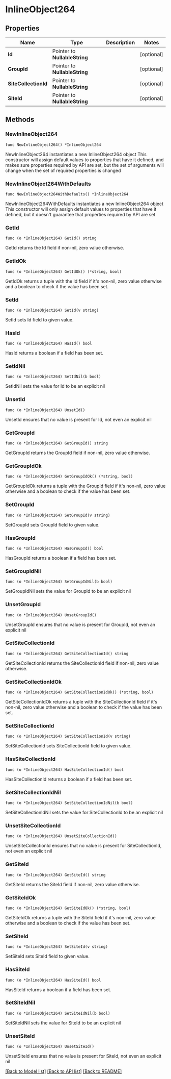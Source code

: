 # InlineObject264

## Properties

Name | Type | Description | Notes
------------ | ------------- | ------------- | -------------
**Id** | Pointer to **NullableString** |  | [optional] 
**GroupId** | Pointer to **NullableString** |  | [optional] 
**SiteCollectionId** | Pointer to **NullableString** |  | [optional] 
**SiteId** | Pointer to **NullableString** |  | [optional] 

## Methods

### NewInlineObject264

`func NewInlineObject264() *InlineObject264`

NewInlineObject264 instantiates a new InlineObject264 object
This constructor will assign default values to properties that have it defined,
and makes sure properties required by API are set, but the set of arguments
will change when the set of required properties is changed

### NewInlineObject264WithDefaults

`func NewInlineObject264WithDefaults() *InlineObject264`

NewInlineObject264WithDefaults instantiates a new InlineObject264 object
This constructor will only assign default values to properties that have it defined,
but it doesn't guarantee that properties required by API are set

### GetId

`func (o *InlineObject264) GetId() string`

GetId returns the Id field if non-nil, zero value otherwise.

### GetIdOk

`func (o *InlineObject264) GetIdOk() (*string, bool)`

GetIdOk returns a tuple with the Id field if it's non-nil, zero value otherwise
and a boolean to check if the value has been set.

### SetId

`func (o *InlineObject264) SetId(v string)`

SetId sets Id field to given value.

### HasId

`func (o *InlineObject264) HasId() bool`

HasId returns a boolean if a field has been set.

### SetIdNil

`func (o *InlineObject264) SetIdNil(b bool)`

 SetIdNil sets the value for Id to be an explicit nil

### UnsetId
`func (o *InlineObject264) UnsetId()`

UnsetId ensures that no value is present for Id, not even an explicit nil
### GetGroupId

`func (o *InlineObject264) GetGroupId() string`

GetGroupId returns the GroupId field if non-nil, zero value otherwise.

### GetGroupIdOk

`func (o *InlineObject264) GetGroupIdOk() (*string, bool)`

GetGroupIdOk returns a tuple with the GroupId field if it's non-nil, zero value otherwise
and a boolean to check if the value has been set.

### SetGroupId

`func (o *InlineObject264) SetGroupId(v string)`

SetGroupId sets GroupId field to given value.

### HasGroupId

`func (o *InlineObject264) HasGroupId() bool`

HasGroupId returns a boolean if a field has been set.

### SetGroupIdNil

`func (o *InlineObject264) SetGroupIdNil(b bool)`

 SetGroupIdNil sets the value for GroupId to be an explicit nil

### UnsetGroupId
`func (o *InlineObject264) UnsetGroupId()`

UnsetGroupId ensures that no value is present for GroupId, not even an explicit nil
### GetSiteCollectionId

`func (o *InlineObject264) GetSiteCollectionId() string`

GetSiteCollectionId returns the SiteCollectionId field if non-nil, zero value otherwise.

### GetSiteCollectionIdOk

`func (o *InlineObject264) GetSiteCollectionIdOk() (*string, bool)`

GetSiteCollectionIdOk returns a tuple with the SiteCollectionId field if it's non-nil, zero value otherwise
and a boolean to check if the value has been set.

### SetSiteCollectionId

`func (o *InlineObject264) SetSiteCollectionId(v string)`

SetSiteCollectionId sets SiteCollectionId field to given value.

### HasSiteCollectionId

`func (o *InlineObject264) HasSiteCollectionId() bool`

HasSiteCollectionId returns a boolean if a field has been set.

### SetSiteCollectionIdNil

`func (o *InlineObject264) SetSiteCollectionIdNil(b bool)`

 SetSiteCollectionIdNil sets the value for SiteCollectionId to be an explicit nil

### UnsetSiteCollectionId
`func (o *InlineObject264) UnsetSiteCollectionId()`

UnsetSiteCollectionId ensures that no value is present for SiteCollectionId, not even an explicit nil
### GetSiteId

`func (o *InlineObject264) GetSiteId() string`

GetSiteId returns the SiteId field if non-nil, zero value otherwise.

### GetSiteIdOk

`func (o *InlineObject264) GetSiteIdOk() (*string, bool)`

GetSiteIdOk returns a tuple with the SiteId field if it's non-nil, zero value otherwise
and a boolean to check if the value has been set.

### SetSiteId

`func (o *InlineObject264) SetSiteId(v string)`

SetSiteId sets SiteId field to given value.

### HasSiteId

`func (o *InlineObject264) HasSiteId() bool`

HasSiteId returns a boolean if a field has been set.

### SetSiteIdNil

`func (o *InlineObject264) SetSiteIdNil(b bool)`

 SetSiteIdNil sets the value for SiteId to be an explicit nil

### UnsetSiteId
`func (o *InlineObject264) UnsetSiteId()`

UnsetSiteId ensures that no value is present for SiteId, not even an explicit nil

[[Back to Model list]](../README.md#documentation-for-models) [[Back to API list]](../README.md#documentation-for-api-endpoints) [[Back to README]](../README.md)



